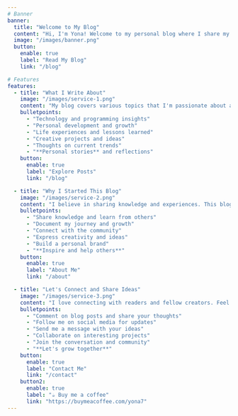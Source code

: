 ```yaml
---
# Banner
banner:
  title: "Welcome to My Blog"
  content: "Hi, I'm Yona! Welcome to my personal blog where I share my thoughts, experiences, and insights about technology, life, and everything in between."
  image: "/images/banner.png"
  button:
    enable: true
    label: "Read My Blog"
    link: "/blog"

# Features
features:
  - title: "What I Write About"
    image: "/images/service-1.png"
    content: "My blog covers various topics that I'm passionate about and think you might find interesting too."
    bulletpoints:
      - "Technology and programming insights"
      - "Personal development and growth"
      - "Life experiences and lessons learned"
      - "Creative projects and ideas"
      - "Thoughts on current trends"
      - "**Personal stories** and reflections"
    button:
      enable: true
      label: "Explore Posts"
      link: "/blog"

  - title: "Why I Started This Blog"
    image: "/images/service-2.png"
    content: "I believe in sharing knowledge and experiences. This blog is my way of connecting with like-minded people and contributing to the community."
    bulletpoints:
      - "Share knowledge and learn from others"
      - "Document my journey and growth"
      - "Connect with the community"
      - "Express creativity and ideas"
      - "Build a personal brand"
      - "**Inspire and help others**"
    button:
      enable: true
      label: "About Me"
      link: "/about"

  - title: "Let's Connect and Share Ideas"
    image: "/images/service-3.png"
    content: "I love connecting with readers and fellow creators. Feel free to reach out, share your thoughts, or suggest topics you'd like me to write about."
    bulletpoints:
      - "Comment on blog posts and share your thoughts"
      - "Follow me on social media for updates"
      - "Send me a message with your ideas"
      - "Collaborate on interesting projects"
      - "Join the conversation and community"
      - "**Let's grow together**"
    button:
      enable: true
      label: "Contact Me"
      link: "/contact"
    button2:
      enable: true
      label: "☕ Buy me a coffee"
      link: "https://buymeacoffee.com/yona7"
---
```

